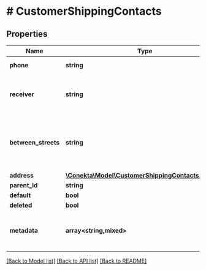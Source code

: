 # # CustomerShippingContacts

## Properties

Name | Type | Description | Notes
------------ | ------------- | ------------- | -------------
**phone** | **string** | Phone contact | [optional]
**receiver** | **string** | Name of the person who will receive the order | [optional]
**between_streets** | **string** | The street names between which the order will be delivered. | [optional]
**address** | [**\Conekta\Model\CustomerShippingContactsAddress**](CustomerShippingContactsAddress.md) |  |
**parent_id** | **string** |  | [optional]
**default** | **bool** |  | [optional]
**deleted** | **bool** |  | [optional]
**metadata** | **array<string,mixed>** | Metadata associated with the shipping contact | [optional]

[[Back to Model list]](../../README.md#models) [[Back to API list]](../../README.md#endpoints) [[Back to README]](../../README.md)
